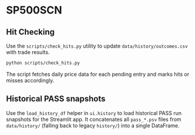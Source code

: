# SP500SCN

## Hit Checking

Use the `scripts/check_hits.py` utility to update `data/history/outcomes.csv` with trade results.

```bash
python scripts/check_hits.py
```

The script fetches daily price data for each pending entry and marks hits or misses accordingly.

## Historical PASS snapshots

Use the `load_history_df` helper in `ui.history` to load historical PASS run
snapshots for the Streamlit app. It concatenates all `pass_*.psv` files from
`data/history/` (falling back to legacy `history/`) into a single DataFrame.
